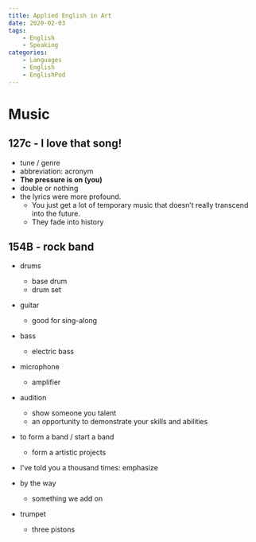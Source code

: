 ```yaml
---
title: Applied English in Art
date: 2020-02-03
tags: 
	- English
	- Speaking
categories: 
	- Languages
	- English
	- EnglishPod
---
```


# Music

## 127c - I love that song!

+ tune / genre
+ abbreviation: acronym
+ __The pressure is on (you)__
+ double or nothing
+ the lyrics were more profound. 
  + You just get a lot of temporary music that doesn’t really transcend into the future.
  + They fade into history

## 154B - rock band

+ drums
  + base drum
  + drum set
+ guitar
  + good for sing-along
+ bass
  + electric bass
+ microphone
  + amplifier
+ audition
  + show someone you talent
  + an opportunity to demonstrate your skills and abilities

+ to form a band / start a band
  + form a artistic projects

+ I've told you a thousand times: emphasize
+ by the way
  + something we add on
+ trumpet
  + three pistons